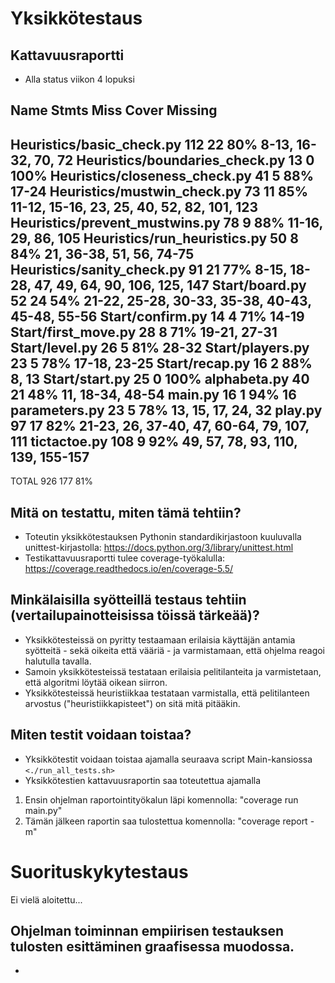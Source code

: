 # Yksikkötestaus

## Kattavuusraportti
* Alla status viikon 4 lopuksi

Name                             Stmts   Miss  Cover   Missing
--------------------------------------------------------------
Heuristics/basic_check.py          112     22    80%   8-13, 16-32, 70, 72
Heuristics/boundaries_check.py      13      0   100%
Heuristics/closeness_check.py       41      5    88%   17-24
Heuristics/mustwin_check.py         73     11    85%   11-12, 15-16, 23, 25, 40, 52, 82, 101, 123
Heuristics/prevent_mustwins.py      78      9    88%   11-16, 29, 86, 105
Heuristics/run_heuristics.py        50      8    84%   21, 36-38, 51, 56, 74-75
Heuristics/sanity_check.py          91     21    77%   8-15, 18-28, 47, 49, 64, 90, 106, 125, 147
Start/board.py                      52     24    54%   21-22, 25-28, 30-33, 35-38, 40-43, 45-48, 55-56
Start/confirm.py                    14      4    71%   14-19
Start/first_move.py                 28      8    71%   19-21, 27-31
Start/level.py                      26      5    81%   28-32
Start/players.py                    23      5    78%   17-18, 23-25
Start/recap.py                      16      2    88%   8, 13
Start/start.py                      25      0   100%
alphabeta.py                        40     21    48%   11, 18-34, 48-54
main.py                             16      1    94%   16
parameters.py                       23      5    78%   13, 15, 17, 24, 32
play.py                             97     17    82%   21-23, 26, 37-40, 47, 60-64, 79, 107, 111
tictactoe.py                       108      9    92%   49, 57, 78, 93, 110, 139, 155-157
--------------------------------------------------------------
TOTAL                              926    177    81%


## Mitä on testattu, miten tämä tehtiin?
* Toteutin yksikkötestauksen Pythonin standardikirjastoon kuuluvalla unittest-kirjastolla: https://docs.python.org/3/library/unittest.html
* Testikattavuusraportti tulee coverage-työkalulla: https://coverage.readthedocs.io/en/coverage-5.5/

## Minkälaisilla syötteillä testaus tehtiin (vertailupainotteisissa töissä tärkeää)?
* Yksikkötesteissä on pyritty testaamaan erilaisia käyttäjän antamia syötteitä - sekä oikeita että vääriä - ja varmistamaan, että ohjelma reagoi halutulla tavalla.
* Samoin yksikkötesteissä testataan erilaisia pelitilanteita ja varmistetaan, että algoritmi löytää oikean siirron.
* Yksikkötesteissä heuristiikkaa testataan varmistalla, että pelitilanteen arvostus ("heuristiikkapisteet") on sitä mitä pitääkin.

## Miten testit voidaan toistaa?
* Yksikkötestit voidaan toistaa ajamalla seuraava script Main-kansiossa `<./run_all_tests.sh>`
* Yksikkötestien kattavuusraportin saa toteutettua ajamalla
1. Ensin ohjelman raportointityökalun läpi komennolla: "coverage run main.py"
2. Tämän jälkeen raportin saa tulostettua komennolla: "coverage report -m"


# Suorituskykytestaus
Ei vielä aloitettu...

## Ohjelman toiminnan empiirisen testauksen tulosten esittäminen graafisessa muodossa.
*